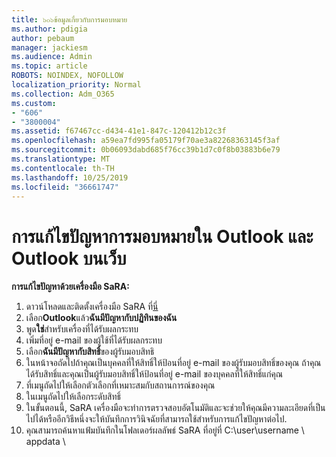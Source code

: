 ```yaml
---
title: ๖๐๖ข้อมูลเกี่ยวกับการมอบหมาย
ms.author: pdigia
author: pebaum
manager: jackiesm
ms.audience: Admin
ms.topic: article
ROBOTS: NOINDEX, NOFOLLOW
localization_priority: Normal
ms.collection: Adm_O365
ms.custom:
- "606"
- "3800004"
ms.assetid: f67467cc-d434-41e1-847c-120412b12c3f
ms.openlocfilehash: a59ea7fd995fa05179f70ae3a82268363145f3af
ms.sourcegitcommit: 0b06093dabd685f76cc39b1d7c0f8b03883b6e79
ms.translationtype: MT
ms.contentlocale: th-TH
ms.lasthandoff: 10/25/2019
ms.locfileid: "36661747"
---
```

# <a name="troubleshooting-delegation-in-outlook-and-outlook-on-the-web"></a>การแก้ไขปัญหาการมอบหมายใน Outlook และ Outlook บนเว็บ

**การแก้ไขปัญหาด้วยเครื่องมือ SaRA:**

1. ดาวน์โหลดและติดตั้งเครื่องมือ SaRA ที่[นี่](https://aka.ms/SaRA-SkypeForBusinessSignIn)
1. เลือก**Outlook**แล้ว**ฉันมีปัญหากับปฏิทินของฉัน**
1. พูด**ใช่**สำหรับเครื่องที่ได้รับผลกระทบ
1. เพิ่มที่อยู่ e-mail ของผู้ใช้ที่ได้รับผลกระทบ
1. เลือก**ฉันมีปัญหากับสิทธิ์**ของผู้รับมอบสิทธิ
1. ในหน้าจอถัดไปถ้าคุณเป็นบุคคลที่ให้สิทธิ์ให้ป้อนที่อยู่ e-mail ของผู้รับมอบสิทธิ์ของคุณ ถ้าคุณได้รับสิทธิ์และคุณเป็นผู้รับมอบสิทธิ์ให้ป้อนที่อยู่ e-mail ของบุคคลที่ให้สิทธิ์แก่คุณ
1. ที่เมนูถัดไปให้เลือกตัวเลือกที่เหมาะสมกับสถานการณ์ของคุณ
1. ในเมนูถัดไปให้เลือกระดับสิทธิ์
1. ในขั้นตอนนี้, SaRA เครื่องมือจะทำการตรวจสอบอัตโนมัติและจะช่วยให้คุณมีความละเอียดที่เป็นไปได้หรืออีกวิธีหนึ่งจะให้บันทึกการวินิจฉัยที่สามารถใช้สำหรับการแก้ไขปัญหาต่อไป.
1. คุณสามารถค้นหาแฟ้มบันทึกในโฟลเดอร์ผลลัพธ์ SaRA ที่อยู่ที่ C:\user\username \ appdata \

